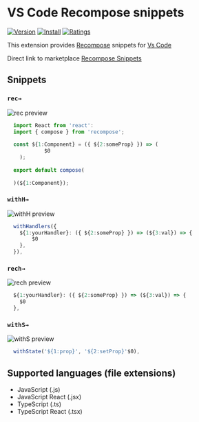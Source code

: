 # VS Code Recompose snippets

[![Version](https://vsmarketplacebadge.apphb.com/version/mklan.recompose-snippets.svg)](https://vsmarketplacebadge.apphb.com/version-short/mklan.recompose-snippets.svg)
[![Install](https://vsmarketplacebadge.apphb.com/installs/mklan.recompose-snippets.svg)](https://vsmarketplacebadge.apphb.com/installs-short/mklan.recompose-snippets.svg)
[![Ratings](https://vsmarketplacebadge.apphb.com/rating-short/mklan.recompose-snippets.svg)](https://vsmarketplacebadge.apphb.com/rating-short/mklan.recompose-snippets.svg)

This extension provides [Recompose](https://github.com/acdlite/recompose/) snippets for [Vs Code](https://code.visualstudio.com/)

Direct link to marketplace [Recompose Snippets](https://marketplace.visualstudio.com/items?itemName=mklan.recompose-snippets)

## Snippets

### `rec→`

![rec preview](https://github.com/mklan/vscode-recompose-snippets/blob/master/previews/recompose.gif)


```javascript
  import React from 'react':
  import { compose } from 'recompose';
  
  const ${1:Component} = ({ ${2:someProp} }) => (
    	    $0
	);
			
  export default compose(
  
  )(${1:Component});
```

### `withH→`

![withH preview](https://github.com/mklan/vscode-recompose-snippets/blob/master/previews/withHandlers.gif)

```javascript
  withHandlers({
    ${1:yourHandler}: ({ ${2:someProp} }) => (${3:val}) => {
    	$0  
    },
  }),
```

### `rech→`

![rech preview](https://github.com/mklan/vscode-recompose-snippets/blob/master/previews/handler.gif)

```javascript
  ${1:yourHandler}: ({ ${2:someProp} }) => (${3:val}) => {
  	$0  
  },
```

### `withS→`

![withS preview](https://github.com/mklan/vscode-recompose-snippets/blob/master/previews/withState.gif)

```javascript
  withState('${1:prop}', '${2:setProp}'$0),
```

## Supported languages (file extensions)

- JavaScript (.js)
- JavaScript React (.jsx)
- TypeScript (.ts)
- TypeScript React (.tsx)
